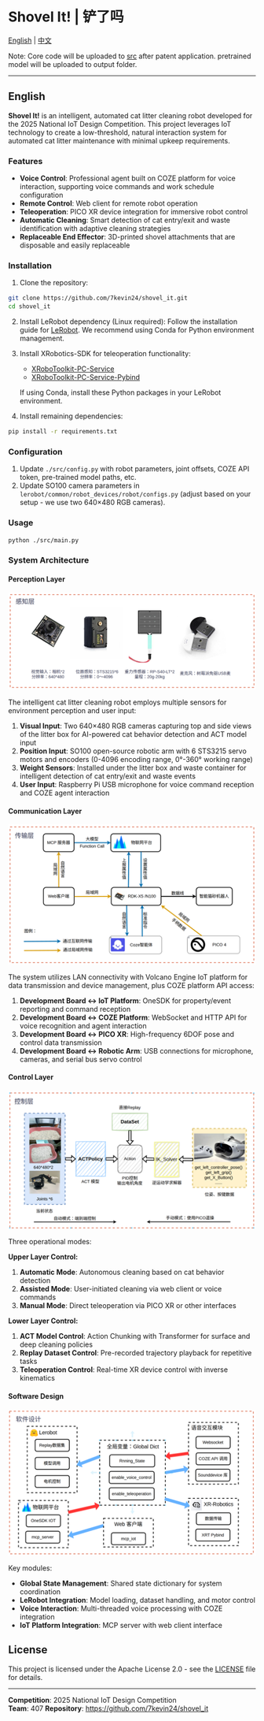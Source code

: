 ﻿# Shovel It! | 铲了吗

[English](#english) | [中文](./README_zh.md)

Note: Core code will be uploaded to [src](./src) after patent application.
pretrained model will be uploaded to output folder.

---

## English

**Shovel It!** is an intelligent, automated cat litter cleaning robot developed for the 2025 National IoT Design Competition. This project leverages IoT technology to create a low-threshold, natural interaction system for automated cat litter maintenance with minimal upkeep requirements.

### Features

- **Voice Control**: Professional agent built on COZE platform for voice interaction, supporting voice commands and work schedule configuration
- **Remote Control**: Web client for remote robot operation
- **Teleoperation**: PICO XR device integration for immersive robot control
- **Automatic Cleaning**: Smart detection of cat entry/exit and waste identification with adaptive cleaning strategies
- **Replaceable End Effector**: 3D-printed shovel attachments that are disposable and easily replaceable

### Installation

1. Clone the repository:
```bash
git clone https://github.com/7kevin24/shovel_it.git
cd shovel_it
```

2. Install LeRobot dependency (Linux required):
   Follow the installation guide for [LeRobot](https://github.com/huggingface/lerobot). We recommend using Conda for Python environment management.

3. Install XRobotics-SDK for teleoperation functionality:
   - [XRoboToolkit-PC-Service](https://github.com/XR-Robotics/XRoboToolkit-PC-Service)
   - [XRoboToolkit-PC-Service-Pybind](https://github.com/XR-Robotics/XRoboToolkit-PC-Service-Pybind)
   
   If using Conda, install these Python packages in your LeRobot environment.

4. Install remaining dependencies:
```bash
pip install -r requirements.txt
```

### Configuration

1. Update `./src/config.py` with robot parameters, joint offsets, COZE API token, pre-trained model paths, etc.
2. Update SO100 camera parameters in `lerobot/common/robot_devices/robot/configs.py` (adjust based on your setup - we use two 640×480 RGB cameras).

### Usage

```bash
python ./src/main.py
```

### System Architecture

#### Perception Layer
![Perception Layer](./img/sensors.png)

The intelligent cat litter cleaning robot employs multiple sensors for environment perception and user input:

1. **Visual Input**: Two 640×480 RGB cameras capturing top and side views of the litter box for AI-powered cat behavior detection and ACT model input
2. **Position Input**: SO100 open-source robotic arm with 6 STS3215 servo motors and encoders (0-4096 encoding range, 0°-360° working range)
3. **Weight Sensors**: Installed under the litter box and waste container for intelligent detection of cat entry/exit and waste events
4. **User Input**: Raspberry Pi USB microphone for voice command reception and COZE agent interaction

#### Communication Layer
![Communication Layer](./img/Transport.png)

The system utilizes LAN connectivity with Volcano Engine IoT platform for data transmission and device management, plus COZE platform API access:

1. **Development Board ↔ IoT Platform**: OneSDK for property/event reporting and command reception
2. **Development Board ↔ COZE Platform**: WebSocket and HTTP API for voice recognition and agent interaction
3. **Development Board ↔ PICO XR**: High-frequency 6DOF pose and control data transmission
4. **Development Board ↔ Robotic Arm**: USB connections for microphone, cameras, and serial bus servo control

#### Control Layer
![Control Layer](./img/control.png)

Three operational modes:

**Upper Layer Control:**
1. **Automatic Mode**: Autonomous cleaning based on cat behavior detection
2. **Assisted Mode**: User-initiated cleaning via web client or voice commands
3. **Manual Mode**: Direct teleoperation via PICO XR or other interfaces

**Lower Layer Control:**
1. **ACT Model Control**: Action Chunking with Transformer for surface and deep cleaning policies
2. **Replay Dataset Control**: Pre-recorded trajectory playback for repetitive tasks
3. **Teleoperation Control**: Real-time XR device control with inverse kinematics

#### Software Design
![Software Design](./img/program.png)

Key modules:
- **Global State Management**: Shared state dictionary for system coordination
- **LeRobot Integration**: Model loading, dataset handling, and motor control
- **Voice Interaction**: Multi-threaded voice processing with COZE integration
- **IoT Platform Integration**: MCP server with web client interface


## License

This project is licensed under the Apache License 2.0 - see the [LICENSE](LICENSE) file for details.

---

**Competition**: 2025 National IoT Design Competition  
**Team**: 407 
**Repository**: https://github.com/7kevin24/shovel_it
